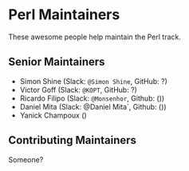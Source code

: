 # Perl Maintainers

These awesome people help maintain the Perl track.

## Senior Maintainers

- Simon Shine (Slack: `@Simon Shine`, GitHub: ?)
- Victor Goff  (Slack: `@KOPT`, GitHub: ?)
- Ricardo Filipo (Slack: `@Monsenhor`, Github: ())
- Daniel Mita (Slack: @Daniel Mita`, Github: ())
- Yanick Champoux ()

## Contributing Maintainers

Someone?
